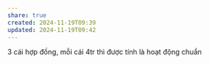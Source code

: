 ```yaml
---
share: true
created: 2024-11-19T09:39
updated: 2024-11-19T09:42
---
```

3 cái hợp đồng, mỗi cái 4tr thì được tính là hoạt động chuẩn